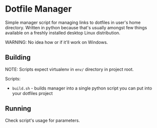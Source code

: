 # Dotfile Manager

Simple manager script for managing links to dotfiles in user's home directory. Written in python because that's usually amongst few things available on a freshly installed desktop Linux distribution.

WARNING: No idea how or if it'll work on Windows.

## Building

NOTE: Scripts expect virtualenv in `env/` directory in project root.

Scripts:
* `build.sh` - builds manager into a single python script you can put into your dotfiles project

## Running

Check script's usage for parameters.
